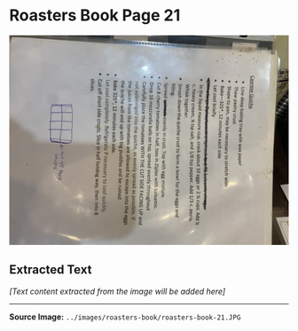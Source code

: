 # Roasters Book Page 21

![Roasters Book Page 21](../images/roasters-book/roasters-book-21.JPG)

## Extracted Text

*[Text content extracted from the image will be added here]*

---

**Source Image:** `../images/roasters-book/roasters-book-21.JPG`
